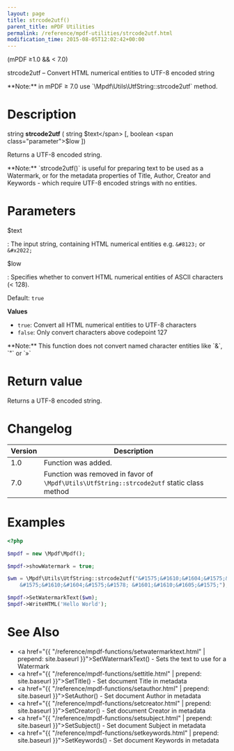 ```yaml
---
layout: page
title: strcode2utf()
parent_title: mPDF Utilities
permalink: /reference/mpdf-utilities/strcode2utf.html
modification_time: 2015-08-05T12:02:42+00:00
---
```


(mPDF &ge;1.0 && < 7.0)

strcode2utf – Convert HTML numerical entities to UTF-8 encoded string

<div class="alert alert-warning" role="alert" markdown="1">
  **Note:** in mPDF &ge; 7.0 use `\Mpdf\Utils\UtfString::strcode2utf` method.
</div>

# Description

string **strcode2utf** ( string <span class="parameter">$text</span> [, boolean <span class="parameter">$low</span> ])

Returns a UTF-8 encoded string.

<div class="alert alert-info" role="alert" markdown="1">
  **Note:** `strcode2utf()` is useful for preparing text to be
  used as a Watermark, or for the metadata properties of Title, Author, Creator and Keywords - which require UTF-8
  encoded strings with no entities.
</div>

# Parameters

<span class="parameter">$text</span>

: The input string, containing HTML numerical entities e.g. `&#8123;` or `&#x2022;`

<span class="parameter">$low</span>

: Specifies whether to convert HTML numerical entities of ASCII characters (< 128).

  Default: `true`

  **Values**

  * `true`: Convert all HTML numerical entities to UTF-8 characters
  * `false`: Only convert characters above codepoint 127

<div class="alert alert-info" role="alert" markdown="1">
  **Note:** This function does not convert named character
  entities like `&amp;`, `&quot;` or `&raquo;`
</div>

# Return value

Returns a UTF-8 encoded string.

# Changelog

<table class="table">
<thead>
<tr>
  <th>Version</th>
  <th>Description</th>
</tr>
</thead>
<tbody>
<tr>
  <td>1.0</td>
  <td>Function was added.</td>
</tr>
<tr>
  <td>7.0</td>
  <td>Function was removed in favor of <code>\Mpdf\Utils\UtfString::strcode2utf</code> static class method</td>
</tr>
</tbody>
</table>

# Examples

```php
<?php

$mpdf = new \Mpdf\Mpdf();

$mpdf->showWatermark = true;

$wm = \Mpdf\Utils\UtfString::strcode2utf("&#1575;&#1610;&#1604;&#1575;&#1578; &#1601;&#1610;&#1605;&#1575;
    &#1575;&#1610;&#1604;&#1575;&#1578; &#1601;&#1610;&#1605;&#1575;");

$mpdf->SetWatermarkText($wm);
$mpdf->WriteHTML('Hello World');
```

# See Also

- <a href="{{ "/reference/mpdf-functions/setwatermarktext.html" | prepend: site.baseurl }}">SetWatermarkText()</a> - Sets the text to use for a Watermark
- <a href="{{ "/reference/mpdf-functions/settitle.html" | prepend: site.baseurl }}">SetTitle()</a> - Set document Title in metadata
- <a href="{{ "/reference/mpdf-functions/setauthor.html" | prepend: site.baseurl }}">SetAuthor()</a> - Set document Author in metadata
- <a href="{{ "/reference/mpdf-functions/setcreator.html" | prepend: site.baseurl }}">SetCreator()</a> - Set document Creator in metadata
- <a href="{{ "/reference/mpdf-functions/setsubject.html" | prepend: site.baseurl }}">SetSubject()</a> - Set document Subject in metadata
- <a href="{{ "/reference/mpdf-functions/setkeywords.html" | prepend: site.baseurl }}">SetKeywords()</a> - Set document Keywords in metadata
